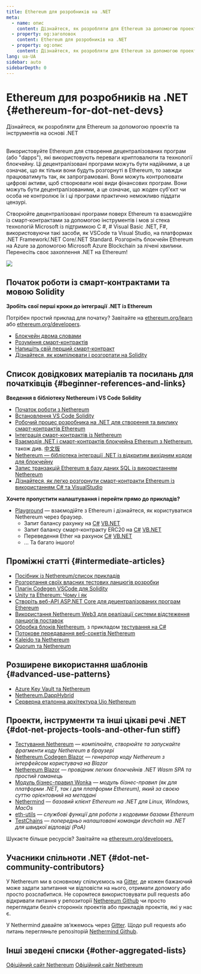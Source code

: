 ```yaml
---
title: Ethereum для розробників на .NET
meta:
  - name: опис
    content: Дізнайтеся, як розробляти для Ethereum за допомогою проектів та інструментів на основі .NET
  - property: og:заголовок
    content: Ethereum для розробників на .NET
  - property: og:опис
    content: Дізнайтеся, як розробляти для Ethereum за допомогою проектів та інструментів на основі .NET
lang: ua-UA
sidebar: auto
sidebarDepth: 0
---
```


# Ethereum для розробників на .NET {#ethereum-for-dot-net-devs}

<div class="featured">Дізнайтеся, як розробляти для Ethereum за допомогою проектів та інструментів на основі .NET</div><br>

Використовуйте Ethereum для створення децентралізованих програм (або "dapps"), які використовують переваги криптовалюти та технології блокчейну. Ці децентралізовані програми можуть бути надійними, а це означає, що як тільки вони будуть розгорнуті в Ethereum, то завжди працюватимуть так, як запрограмовані. Вони можуть контролювати цифрові активи, щоб створювати нові види фінансових програм. Вони можуть бути децентралізованими, а це означає, що жоден суб'єкт чи особа не контролює їх і ці програми практично неможливо піддати цензурі.

Створюйте децентралізовані програми поверх Ethereum та взаємодійте із смарт-контрактами за допомогою інструментів і мов зі стека технологій Microsoft із підтримкою C #, # Visual Basic .NET, F#, використовуючи такі засоби, як VSCode та Visual Studio, на платформах .NET Framework/.NET Core/.NET Standard. Розгорніть блокчейн Ethereum на Azure за допомогою Microsoft Azure Blockchain за лічені хвилини. Перенесіть своє захоплення .NET на Ethereum!

<img src="https://raw.githubusercontent.com/Nethereum/Nethereum/master/logos/logo192x192t.png" />

## Початок роботи із смарт-контрактами та мовою Solidity

**Зробіть свої перші кроки до інтеграції .NET із Ethereum**

Потрібен простий приклад для початку? Завітайте на [ethereum.org/learn](/learn/) або [ethereum.org/developers](/developers/).

- [Блокчейн двома словами](https://kauri.io/article/d55684513211466da7f8cc03987607d5/blockchain-explained)
- [Розуміння смарт-контрактів](https://kauri.io/article/e4f66c6079e74a4a9b532148d3158188/ethereum-101-part-5-the-smart-contract)
- [Напишіть свій перший смарт-контракт](https://kauri.io/article/124b7db1d0cf4f47b414f8b13c9d66e2/remix-ide-your-first-smart-contract)
- [Дізнайтеся, як компілювати і розгортати на Solidity](https://kauri.io/article/973c5f54c4434bb1b0160cff8c695369/understanding-smart-contract-compilation-and-deployment)

## Список довідкових матеріалів та посилань для початківців {#beginner-references-and-links}

**Введення в бібліотеку Nethereum і VS Code Solidity**

- [Початок роботи з Nethereum](https://docs.nethereum.com/en/latest/getting-started/)
- [Встановлення VS Code Solidity](https://marketplace.visualstudio.com/items?itemName=JuanBlanco.solidity)
- [Робочий процес розробника на .NET для створення та виклику смарт-контрактів Ethereum](https://medium.com/coinmonks/a-net-developers-workflow-for-creating-and-calling-ethereum-smart-contracts-44714f191db2)
- [Інтеграція смарт-контрактів із Nethereum](https://kauri.io/article/b54334b0695342c1bbe161c4c4467b50/smart-contracts-integration-with-nethereum)
- [Взаємодія .NET і смарт-контрактів блокчейна Ethereum з Nethereum](https://medium.com/my-blockchain-development-daily-journey/interfacing-net-and-ethereum-blockchain-smart-contracts-with-nethereum-2fa3729ac933), також див. [中文版](https://medium.com/my-blockchain-development-daily-journey/%E4%BD%BF%E7%94%A8nethereum%E9%80%A3%E6%8E%A5-net%E5%92%8C%E4%BB%A5%E5%A4%AA%E7%B6%B2%E5%8D%80%E5%A1%8A%E9%8F%88%E6%99%BA%E8%83%BD%E5%90%88%E7%B4%84-4a96d35ad1e1)
- [Nethereum — бібліотека інтеграції .NET із відкритим вихідним кодом для блокчейну](https://kauri.io/article/d15dfd4903f149cdb84b3ce666103b52/v1/nethereum-an-open-source-.net-integration-library-for-blockchain)
- [Запис транзакцій Ethereum в базу даних SQL із використанням Nethereum](https://medium.com/coinmonks/writing-ethereum-transactions-to-sql-database-using-nethereum-fd94e0e4fa36)
- [Дізнайтеся, як легко розгорнути смарт-контракти Ethereum із використанням C# та VisualStudio](https://koukia.ca/deploy-ethereum-smart-contracts-using-c-and-visualstudio-5be188ae928c) <br>

**Хочете пропустити налаштування і перейти прямо до прикладів?**

- [Playground](http://playground.nethereum.com/) — взаємодійте з Ethereum і дізнайтеся, як користуватися Nethereum через браузер.
  - Запит балансу рахунку на [C#](http://playground.nethereum.com/csharp/id/1001) [VB.NET](http://playground.nethereum.com/vb/id/2001)
  - Запит балансу смарт-контракту ERC20 на [C#](http://playground.nethereum.com/csharp/id/1005) [VB.NET](http://playground.nethereum.com/vb/id/2004)
  - Переведення Ether на рахунок [C#](http://playground.nethereum.com/csharp/id/1003) [VB.NET](http://playground.nethereum.com/vb/id/2003)
  - ... Та багато іншого!

## Проміжні статті {#intermediate-articles}

- [Посібник із Nethereum/список прикладів](http://docs.nethereum.com/en/latest/Nethereum.Workbooks/docs/)
- [Розгортання своїх власних тестових ланцюгів розробки](https://github.com/Nethereum/Testchains)
- [Плагін Codegen VSCode для Solidity](https://docs.nethereum.com/en/latest/nethereum-codegen-vscodesolidity/)
- [Unity та Ethereum: Чому і як](https://www.raywenderlich.com/5509-unity-and-ethereum-why-and-how)
- [Створіть веб-API ASP.NET Core для децентралізованих програм Ethereum](https://tech-mint.com/create-asp-net-core-web-api-for-ethereum-dapps/)
- [Використання Nethereum Web3 для реалізації системи відстеження ланцюгів поставок](http://blog.pomiager.com/post/using-nethereum-web3-to-implement-a-supply-chain-traking-system4)
- [Обробка блоків Nethereum](https://nethereum.readthedocs.io/en/latest/nethereum-block-processing-detail/), з прикладом [тестування на C#](http://playground.nethereum.com/csharp/id/1025)
- [Потокове передавання веб-сокетів Nethereum](https://nethereum.readthedocs.io/en/latest/nethereum-subscriptions-streaming/)
- [Kaleido та Nethereum](https://kaleido.io/kaleido-and-nethereum/)
- [Quorum та Nethereum](https://github.com/Nethereum/Nethereum/blob/master/src/Nethereum.Quorum/README.md)

## Розширене використання шаблонів {#advanced-use-patterns}

- [Azure Key Vault та Nethereum](https://github.com/Azure-Samples/bc-community-samples/tree/master/akv-nethereum)
- [Nethereum.DappHybrid](https://github.com/Nethereum/Nethereum.DappHybrid)
- [Серверна еталонна архітектура Ujo Nethereum](https://docs.nethereum.com/en/latest/nethereum-ujo-backend-sample/)

## Проекти, інструменти та інші цікаві речі .NET {#dot-net-projects-tools-and-other-fun stiff}

- [Тестування Nethereum](http://playground.nethereum.com/) — _компілюйте, створюйте та запускайте фрагменти коду Nethereum в браузері_
- [Nethereum Codegen Blazor](https://github.com/Nethereum/Nethereum.CodeGen.Blazor) — _генератор коду Nethereum з інтерфейсом користувача на Blazor_
- [Nethereum Blazor](https://github.com/Nethereum/NethereumBlazor) — _провідник легких блокчейнів .NET Wasm SPA та простий гаманець_
- [Модуль бізнес-правил Wonka](https://docs.nethereum.com/en/latest/wonka/) — _модуль бізнес-правил (як для платформи .NET, так і для платформи Ethereum), який за своєю суттю орієнтовний на метадані_
- [Nethermind](https://github.com/NethermindEth/nethermind) — _базовий клієнт Ethereum на .NET для Linux, Windows, MacOs_
- [eth-utils](https://github.com/ethereum/eth-utils/) — _службові функції для роботи з кодовими базами Ethereum_
- [TestChains](https://github.com/Nethereum/TestChains) — _попередньо налаштовані команди devchain на .NET для швидкої відповіді (PoA)_

Шукаєте більше ресурсів? Завітайте на [ethereum.org/developers.](/developers/)

## Учасники спільноти .NET {#dot-net-community-contributors}

У Nethereum ми в основному спілкуємось на [Gitter](https://gitter.im/Nethereum/Nethereum), де кожен бажаючий може задати запитання чи відповісти на нього, отримати допомогу або просто розслабитися. Не соромтеся використовувати pull requests або відкривати питання у репозиторії [Nethereum Github](https://github.com/Nethereum) чи просто переглядати безліч сторонніх проектів або прикладів проектів, які у нас є.

У Nethermind давайте зв’яжемось через [Gitter](https://gitter.im/nethermindeth/nethermind). Щодо pull requests або питань перегляньте репозіторій [Nethermind Github](https://github.com/NethermindEth/nethermind).

## Інші зведені списки {#other-aggregated-lists}

[Офіційний сайт Nethereum](https://nethereum.com/) [Офіційний сайт Nethereum](https://nethermind.io/)
